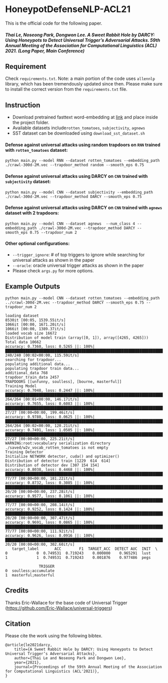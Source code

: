 
# HoneypotDefenseNLP-ACL21
This is the official code for the following paper.

##### Thai Le, Noseong Park, Dongwon Lee. A Sweet Rabbit Hole by DARCY: Using Honeypots to Detect Universal Trigger’s Adversarial Attacks. 59th Annual Meeting of the Association for Computational Linguistics (ACL) 2021. (Long Paper, Main Conference)

## Requirement
Check ``requirements.txt``.
Note: a main portion of the code uses ``allennlp`` library, which has been tremendously updated since then. Please make sure to install the correct version from the ``requirements.txt`` file.

## Instruction
- Download pretrained fasttext word-embedding at [link](https://fasttext.cc/docs/en/english-vectors.html) and place inside the project folder.
- Available datasets include``rotten_tomatoes``, ``subjectivity``, ``agnews``
- SST dataset can be downloaded using ``download_sst_dataset.sh``
#### Defense against universal attacks using random trapdoors on ``RNN`` trained with ``rotten_tomatoes`` dataset:
``python main.py --model RNN --dataset rotten_tomatoes --embedding_path ./crawl-300d-2M.vec --trapdoor_method random --smooth_eps 0.75``
#### Defense against universal attacks using DARCY on ``CNN`` trained with ``subjectivity`` dataset:
``python main.py --model CNN --dataset subjectivity --embedding_path ./crawl-300d-2M.vec --trapdoor_method DARCY --smooth_eps 0.75``
#### Defense against universal attacks using DARCY on ``CNN`` trained with ``agnews`` dataset with 2 trapdoors:
``python main.py --model CNN --dataset agnews  --num_class 4 --embedding_path ./crawl-300d-2M.vec --trapdoor_method DARCY --smooth_eps 0.75 --trapdoor_num 2``
#### Other optional configurations:
- ``--trigger_ignore``: # of top triggers to ignore while searching for universal attacks as shown in the paper
- ``--oracle``: oracle universal trigger attacks as shown in the paper
- Please check ``args.py`` for more options.


## Example Outputs
``python main.py --model CNN --dataset rotten_tomatoes --embedding_path ../crawl-300d-2M.vec --trapdoor_method DARCY --smooth_eps 0.75 --trapdoor_num 2``
```
loading dataset
8530it [00:05, 1539.55it/s]
1066it [00:00, 1671.20it/s]
1066it [00:00, 1389.37it/s]
loaded vocab size 16672
Distribution of model train (array([0, 1]), array([4265, 4265]))
Total data 10662
accuracy: 0.7360, loss: 0.5265 ||: 100%|██████████████████████████████████████████████████████████████████████████████████████████████████████████| 240/240 [00:02<00:00, 115.59it/s]
searching for trapdoor...
populating additional data...
populating trapdoor train data...
additional_data 768
trapdoor_train_data 2457
TRAPDOORS [[unfunny, soulless], [bourne, masterful]]
Training Model
accuracy: 0.7048, loss: 0.2447 ||: 100%|██████████████████████████████████████████████████████████████████████████████████████████████████████████| 264/264 [00:01<00:00, 146.17it/s]
accuracy: 0.7655, loss: 0.6083 ||: 100%|████████████████████████████████████████████████████████████████████████████████████████████████████████████| 27/27 [00:00<00:00, 199.46it/s]
accuracy: 0.9780, loss: 0.0625 ||: 100%|██████████████████████████████████████████████████████████████████████████████████████████████████████████| 264/264 [00:02<00:00, 120.21it/s]
accuracy: 0.7491, loss: 1.0505 ||: 100%|████████████████████████████████████████████████████████████████████████████████████████████████████████████| 27/27 [00:00<00:00, 225.21it/s]
WARNING:root:vocabulary serialization directory ./saved/w2v_vocab_rotten_tomatoes is not empty
Training Detector
Initialize NETWORK detector, cuda() and optimizer()
Distribution of detector train [1229  614  614]
Distribution of detector dev [307 154 154]
accuracy: 0.8038, loss: 0.4468 ||: 100%|████████████████████████████████████████████████████████████████████████████████████████████████████████████| 77/77 [00:00<00:00, 181.22it/s]
accuracy: 0.8732, loss: 0.3085 ||: 100%|████████████████████████████████████████████████████████████████████████████████████████████████████████████| 20/20 [00:00<00:00, 237.28it/s]
accuracy: 0.9577, loss: 0.1061 ||: 100%|████████████████████████████████████████████████████████████████████████████████████████████████████████████| 77/77 [00:00<00:00, 208.14it/s]
accuracy: 0.9252, loss: 0.1424 ||: 100%|████████████████████████████████████████████████████████████████████████████████████████████████████████████| 20/20 [00:00<00:00, 307.47it/s]
accuracy: 0.9691, loss: 0.0865 ||: 100%|████████████████████████████████████████████████████████████████████████████████████████████████████████████| 77/77 [00:00<00:00, 111.92it/s]
accuracy: 0.9626, loss: 0.0916 ||: 100%|████████████████████████████████████████████████████████████████████████████████████████████████████████████| 20/20 [00:00<00:00, 302.60it/s]
   target_label       ACC        F1  TARGET_ACC  DETECT AUC  INIT  \
0             0  0.749531  0.719243    0.000000    0.965291  lust   
1             1  0.749531  0.719243    0.001876    0.977486  pegs   

               TRIGGER  
0  soulless;accumulate  
1  masterful;masterful
```

## Credits
Thanks Eric-Wallace for the base code of Universal Trigger (https://github.com/Eric-Wallace/universal-triggers)

## Citation
Please cite the work using the following bibtex.
```
@article{le2021darcy,
    title={A Sweet Rabbit Hole by DARCY: Using Honeypots to Detect Universal Trigger’s Adversarial Attacks},
    author={Thai Le and Noseong Park and Dongwon Lee},
    year={2021},
    journal={Proceedings of the 59th Annual Meeting of the Association for Computational Linguistics (ACL'2021)},
}
```

